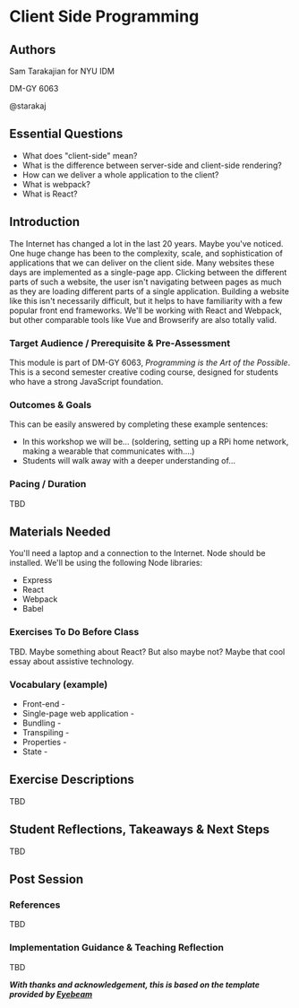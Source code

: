 # Client Side Programming

## Authors
Sam Tarakajian for NYU IDM

DM-GY 6063

@starakaj

## Essential Questions
- What does "client-side" mean?
- What is the difference between server-side and client-side rendering?
- How can we deliver a whole application to the client?
- What is webpack?
- What is React?

## Introduction
The Internet has changed a lot in the last 20 years. Maybe you've noticed. One huge change has been to the complexity, scale, and sophistication of applications that we can deliver on the client side. Many websites these days are implemented as a single-page app. Clicking between the different parts of such a website, the user isn't navigating between pages as much as they are loading different parts of a single application. Building a website like this isn't necessarily difficult, but it helps to have familiarity with a few popular front end frameworks. We'll be working with React and Webpack, but other comparable tools like Vue and Browserify are also totally valid.

### Target Audience / Prerequisite & Pre-Assessment
This module is part of DM-GY 6063, _Programming is the Art of the Possible_. This is a second semester creative coding course, designed for students who have a strong JavaScript foundation.

### Outcomes & Goals
This can be easily answered by completing these example sentences:
* In this workshop we will be… (soldering, setting up a RPi home network, making a wearable that communicates with….)
* Students will walk away with a deeper understanding of…

### Pacing / Duration
TBD

## Materials Needed
You'll need a laptop and a connection to the Internet. Node should be installed. We'll be using the following Node libraries:
- Express
- React
- Webpack
- Babel

### Exercises To Do Before Class
TBD. Maybe something about React? But also maybe not? Maybe that cool essay about assistive technology.

### Vocabulary (example)
* Front-end - 
* Single-page web application - 
* Bundling - 
* Transpiling - 
* Properties - 
* State -

## Exercise Descriptions
TBD

## Student Reflections, Takeaways & Next Steps
TBD

## Post Session

### References
TBD

### Implementation Guidance & Teaching Reflection  
TBD

***With thanks and acknowledgement, this is based on the template provided by [Eyebeam](https://github.com/eyebeam/curriculum/blob/master/TEMPLATE.md)***